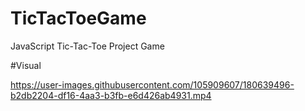 # TicTacToeGame
JavaScript Tic-Tac-Toe Project Game

#Visual

https://user-images.githubusercontent.com/105909607/180639496-b2db2204-df16-4aa3-b3fb-e6d426ab4931.mp4

